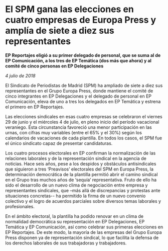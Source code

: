 # El SPM gana las elecciones en cuatro empresas de Europa Press y amplía de siete a diez sus representantes

**EP Reportajes eligió a su primer delegado de personal, que se suma al de EP Comunicación, a los tres de EP Temática (dos más que ahora) y al comité de cinco personas en EP Delegaciones**

*4 julio de 2018*

El Sindicato de Periodistas de Madrid (SPM) ha ampliado de siete a diez sus representantes en el Grupo Europa Press, donde mantiene el comité de cinco integrantes en EP Delegaciones y el delegado de personal en EP Comunicación, eleva de uno a tres los delegados en EP Temática y estrena el primero en EP Reportajes.

Las elecciones sindicales en esas cuatro empresas se celebraron el viernes 29 de junio y el miércoles 4 de julio, en pleno inicio del período vacacional veraniego. Esta circunstancia favoreció una menor participación en las urnas, con cifras muy variables (entre el 65% y el 30%) según los calendarios de vacaciones de cada plantilla. En todos los casos, el SPM fue el único sindicato capaz de presentar candidaturas.

Los cuatro procesos electorales en EP confirman la normalización de las relaciones laborales y de la representación sindical en la agencia de noticias. Hace seis años, pese a los despidos y obstáculos antisindicales que siguieron a tres ‘Preavisos’ electorales del SPM en Europa Press, la determinación democrática de la plantilla permitió abrir el camino sindical en el Grupo tras muchos años de ‘sequía’ representativa. Fruto de ello ha sido el desarrollo de un nuevo clima de negociación entre empresa y representantes sindicales, que –más allá de discrepancias y protestas ante situaciones concretas-- ha permitido la firma de un nuevo convenio colectivo y el logro de acuerdos parciales sobre diversos temas laborales y profesionales.

En el ámbito electoral, la plantilla ha podido renovar en un clima de normalidad democrática su representación en EP Delegaciones, EP Temática y EP Comunicación, así como celebrar sus primeras elecciones en EP Reportajes. De este modo, la mayoría de las empresas del Grupo Europa Press disponen ya de representación sindical, lo que facilita la defensa de los derechos laborales de sus trabajadoras y trabajadores.
